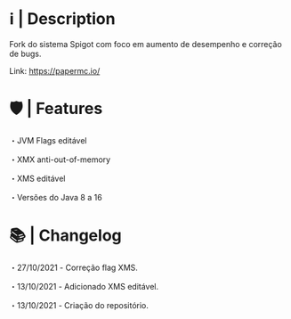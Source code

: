 # ℹ️ | Description

Fork do sistema Spigot com foco em aumento de desempenho e correção de bugs.

Link: https://papermc.io/

# 🛡 | Features

・JVM Flags editável

・XMX anti-out-of-memory

・XMS editável

・Versões do Java 8 a 16

# 📚 | Changelog

・27/10/2021 - Correção flag XMS.

・13/10/2021 - Adicionado XMS editável.

・13/10/2021 - Criação do repositório.
